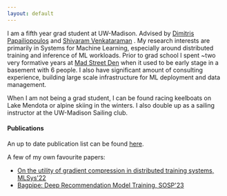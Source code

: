```yaml
--- 
layout: default 
---
```

<!--# About Me-->
I am a fifth year grad student at UW-Madison. Advised by [Dimitris Papailiopoulos](https://papail.io/) and [Shivaram Venkataraman](https://shivaram.org/) . 
My research interests are primarily in Systems for Machine Learning, especially around distributed training and inference of ML workloads. Prior to grad school I spent ~two very formative years at [Mad Street Den](https://www.madstreetden.com/) when it used to be early stage in a basement with 6 people. I also have significant amount of consulting experience, building large scale infrastructure for ML deployment and data management. 

When I am not being a grad student, I can be found racing keelboats on Lake Mendota or alpine skiing in the winters. I also double up as a sailing instructor at the UW-Madison Sailing club. 

#### Publications 
An up to date publication list can be found [here](https://scholar.google.com/citations?hl=en&user=u71IKxAAAAAJ&view_op=list_works&sortby=pubdate). 

A few of my own favourite papers:
* [On the utility of gradient compression in distributed training systems, MLSys'22](https://proceedings.mlsys.org/paper_files/paper/2022/hash/773862fcc2e29f650d68960ba5bd1101-Abstract.html)
* [Bagpipe: Deep Recommendation Model Training, SOSP'23](https://arxiv.org/abs/2202.12429)



